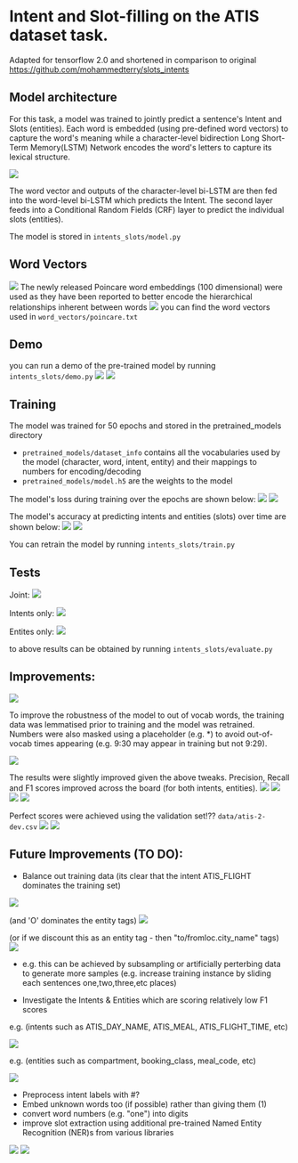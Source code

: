 # Intent and Slot-filling on the ATIS dataset task.
Adapted for tensorflow 2.0 and shortened in comparison to original  
https://github.com/mohammedterry/slots_intents


## Model architecture
For this task, a model was trained to jointly predict a sentence's Intent and Slots (entities).  Each word is embedded (using pre-defined word vectors) to capture the word's meaning while a character-level bidirection Long Short-Term Memory(LSTM) Network encodes the word's letters to capture its lexical structure.  

![](intents_slots/architecture.png)

The word vector and outputs of the character-level bi-LSTM are then fed into the word-level bi-LSTM which predicts the Intent.  The second layer feeds into a Conditional Random Fields (CRF) layer to predict the individual slots (entities).

The model is stored in ```intents_slots/model.py``` 

## Word Vectors
![](word_vectors/poincare.jpg) 
The newly released Poincare word embeddings (100 dimensional) were used as they have been reported to better encode the hierarchical relationships inherent between words
![](word_vectors/hierarchical_word_relations.png) 
you can find the word vectors used in ```word_vectors/poincare.txt```

## Demo
you can run a demo of the pre-trained model by running  ```intents_slots/demo.py```
![](intents_slots/results/demo.png)
![](intents_slots/results/demo2.png)

## Training
The model was trained for 50 epochs and stored in the pretrained_models directory 
- ```pretrained_models/dataset_info``` contains all the vocabularies used by the model (character, word, intent, entity) and their mappings to numbers for encoding/decoding
- ```pretrained_models/model.h5``` are the weights to the model

The model's loss during training over the epochs are shown below:
![](intents_slots/results/intent_training_loss.png)
![](intents_slots/results/entity_training_loss.png)

The model's accuracy at predicting intents and entities (slots) over time are shown below:
![](intents_slots/results/intent_training_accuracy.png)
![](intents_slots/results/entity_training_accuracy.png)

You can retrain the model by running ```intents_slots/train.py```

## Tests
Joint:
![](intents_slots/results/f1_entityintent.png)

Intents only:
![](intents_slots/results/f1_intents.png)

Entites only:
![](intents_slots/results/f1_entities.png)

to above results can be obtained by running ```intents_slots/evaluate.py```

## Improvements:
![](intents_slots/results/normalisation.png)

To improve the robustness of the model to out of vocab words, the training data was lemmatised prior to training and the model was retrained.  Numbers were also masked using a placeholder (e.g. *) to avoid out-of-vocab times appearing (e.g. 9:30 may appear in training but not 9:29).  

![](intents_slots/results/before_after.png)

The results were slightly improved given the above tweaks.  Precision, Recall and F1 scores improved across the board (for both intents, entities).
![](intents_slots/results/training_normalisation.png)
![](intents_slots/results/f1_intents_normalisation.png)
![](intents_slots/results/f1_entities_normalisation.png)
![](intents_slots/results/f1_entityintent_normalisation.png)

Perfect scores were achieved using the validation set!?? ```data/atis-2-dev.csv```
![](intents_slots/results/f1_validation_intents.png)
![](intents_slots/results/f1_validation_all.png)

## Future Improvements (TO DO):
- Balance out training data (its clear that the intent ATIS_FLIGHT dominates the training set) 

![](intents_slots/results/intent_support_graph.png)

(and 'O' dominates the entity tags) 
![](intents_slots/results/entities_support_withO_graph.png)

(or if we discount this as an entity tag - then "to/fromloc.city_name" tags)
![](intents_slots/results/entities_support_graph.png)

- e.g. this can be achieved by subsampling or artificially perterbing data to generate more samples (e.g. increase training instance by sliding each sentences one,two,three,etc places)

- Investigate the Intents & Entities which are scoring relatively low F1 scores

e.g. (intents such as ATIS_DAY_NAME, ATIS_MEAL, ATIS_FLIGHT_TIME, etc)

![](intents_slots/results/intent_scores_graph.png)

e.g. (entities such as compartment, booking_class, meal_code, etc)

![](intents_slots/results/entity_scores_graph.png)

- Preprocess intent labels with #?
- Embed unknown words too (if possible) rather than giving them <UNK> (1)
- convert word numbers (e.g. "one") into digits
- improve slot extraction using additional pre-trained Named Entity Recognition (NER)s from various libraries

![](intents_slots/results/pretrained_ners.png)
![](intents_slots/results/pretrained_ners_type.png)
